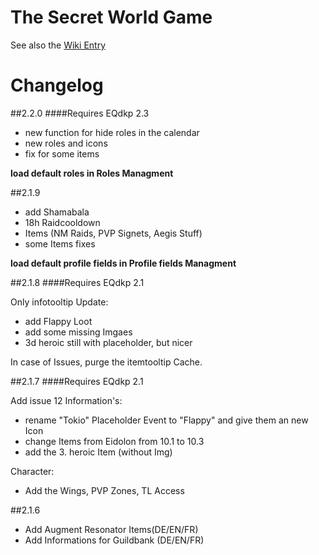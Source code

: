 # The Secret World Game

See also the [Wiki Entry](https://eqdkp-plus.eu/wiki/The_Secret_World "EQDKP-Plus Wiki")

# Changelog
##2.2.0
####Requires EQdkp 2.3

+ new function for hide roles in the calendar 
+ new roles and icons
+ fix for some items

**load default roles in Roles Managment** 

##2.1.9

+ add Shamabala
+ 18h Raidcooldown
+ Items (NM Raids, PVP Signets, Aegis Stuff)
+ some Items fixes

**load default profile fields in Profile fields Managment** 

##2.1.8
####Requires EQdkp 2.1

Only infotooltip Update:

+ add Flappy Loot
+ add some missing Imgaes
+ 3d heroic still with placeholder, but nicer

In case of Issues, purge the itemtooltip Cache.


##2.1.7
####Requires EQdkp 2.1

Add issue 12 Information's:

+ rename "Tokio" Placeholder Event to "Flappy" and give them an new Icon
+ change Items from Eidolon from 10.1 to 10.3
+ add the 3. heroic Item (without Img)

Character:

+ Add the Wings, PVP Zones, TL Access


##2.1.6
+ Add Augment Resonator Items(DE/EN/FR)
+ Add Informations for Guildbank (DE/EN/FR)

